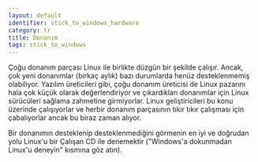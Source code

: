 ```yaml
---
layout: default
identifier: stick_to_windows_hardware
category: tr
title: Donanım
tags: stick_to_windows
---
```


Çoğu donanım parçası Linux ile birlikte düzgün bir şekilde çalışır. Ancak, çok yeni donanımlar (birkaç aylık) bazı durumlarda henüz desteklenmemiş olabiliyor. Yazılım üreticileri gibi, çoğu donanım üreticisi de Linux pazarını hala çok küçük olarak değerlendiriyor ve çıkardıkları donanımlar için Linux sürücüleri sağlama zahmetine girmiyorlar. Linux geliştiricileri bu konu üzerinde çalışıyorlar ve herbir donanım parçasının tıkır tıkır çalışması için çabalıyorlar ancak bu biraz zaman alıyor.

Bir donanımın desteklenip desteklenmediğini görmenin en iyi ve doğrudan yolu Linux'u bir Çalışan CD ile denemektir ("Windows'a dokunmadan Linux'u deneyin" kısmına göz atın).

